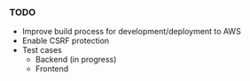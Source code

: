 ### TODO
- Improve build process for development/deployment to AWS
- Enable CSRF protection
- Test cases
  - Backend (in progress)
  - Frontend